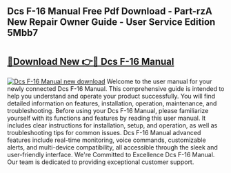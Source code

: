 ## Dcs F-16 Manual Free Pdf Download - Part-rzA New Repair Owner Guide - User Service Edition 5Mbb7

# <h2><a href="http://cf23559.oget.top/?id=Dcs+F-16+Manual">🔗Download New 👉🔴 Dcs F-16 Manual</a></h2>

[![Dcs F-16 Manual new download](https://i.imgur.com/5g1atiW.png)](http://cf23559.oget.top/?id=Dcs+F-16+Manual)
Welcome to the user manual for your newly connected Dcs F-16 Manual. This comprehensive guide is intended to help you understand and operate your product successfully. You will find detailed information on features, installation, operation, maintenance, and troubleshooting. Before using your Dcs F-16 Manual, please familiarize yourself with its functions and features by reading this user manual. It includes clear instructions for installation, setup, and operation, as well as troubleshooting tips for common issues. Dcs F-16 Manual advanced features include real-time monitoring, voice commands, customizable alerts, and multi-device compatibility, all accessible through the sleek and user-friendly interface. We're Committed to Excellence Dcs F-16 Manual. Our team is dedicated to providing exceptional customer support.
